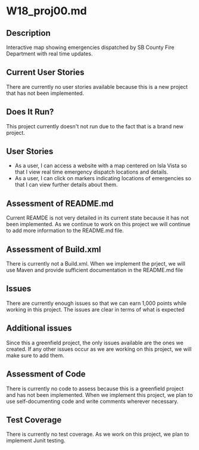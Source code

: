 # W18_proj00.md

## Description

Interactive map showing emergencies dispatched by SB County Fire Department with real time updates.
## Current User Stories
There are currently no user stories available because this is a new project that has not been implemented.

## Does It Run?

This project currently doesn't not run due to the fact that is a brand new project.

## User Stories
* As a user, I can access a website with a map centered on Isla Vista so that I view real time emergency dispatch locations and details.
* As a user, I can click on markers indicating locations of emergencies so that I can view further details about them.

## Assessment of README.md

Current REAMDE is not very detailed in its current state because it has not been implemented. As we continue to work on this project we will continue to add more information to the README.md file.

## Assessment of Build.xml

There is currently not a Build.xml. When we implement the prject, we will use Maven and provide sufficient documentation in the README.md file

## Issues

There are currently enough issues so that we can earn 1,000 points while working in this project. The issues are clear in terms of what is expected

## Additional issues

Since this a greenfield project, the only issues available are the ones we created. If any other issues occur as we are working on this project, we will make sure to add them.

## Assessment of Code

There is currently no code to assess because this is a greenfield project and has not been implemented. When we implement this project, we plan to use self-documenting code and write comments wherever necessary.

## Test Coverage

There is currently no test coverage. As we work on this project, we plan to implement Junit testing.
